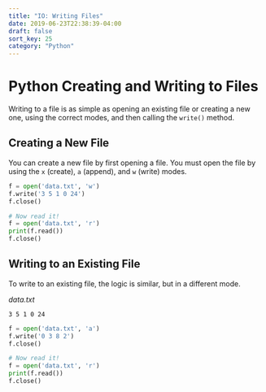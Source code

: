 ```yaml
---
title: "IO: Writing Files"
date: 2019-06-23T22:38:39-04:00
draft: false
sort_key: 25
category: "Python"
---
```


# Python Creating and Writing to Files

Writing to a file is as simple as opening an existing file or creating a new one,
using the correct modes, and then calling the `write()` method.

## Creating a New File

You can create a new file by first opening a file. You must open the file by
using the `x` (create), `a` (append), and `w` (write) modes.

```python
f = open('data.txt', 'w')
f.write('3 5 1 0 24')
f.close()

# Now read it!
f = open('data.txt', 'r')
print(f.read())
f.close()
```

## Writing to an Existing File

To write to an existing file, the logic is similar, but in a different mode.

*data.txt*
```
3 5 1 0 24
```

```python
f = open('data.txt', 'a')
f.write('0 3 8 2')
f.close()

# Now read it!
f = open('data.txt', 'r')
print(f.read())
f.close()
```
